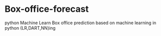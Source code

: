 # Box-office-forecast
python Machine Learn
Box office prediction based on machine learning in python (LR,DART,NN)ing
